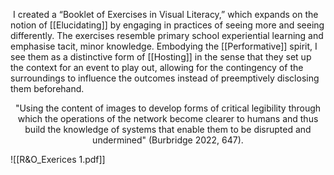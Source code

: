   I created a “Booklet of Exercises in Visual Literacy,” which expands on the notion of [[Elucidating]] by engaging in practices of seeing more and seeing differently. The exercises resemble primary school experiential learning and emphasise tacit, minor knowledge. Embodying the [[Performative]] spirit, I see them as a distinctive form of [[Hosting]] in the sense that they set up the context for an event to play out, allowing for the contingency of the surroundings to influence the outcomes instead of preemptively disclosing them beforehand.

<p align= "center">"Using the content of images to develop forms of critical legibility through which the operations of the network become clearer to humans and thus build the knowledge of systems that enable them to be disrupted and undermined" (Burbridge 2022, 647). </p>


![[R&O_Exerices 1.pdf]]

